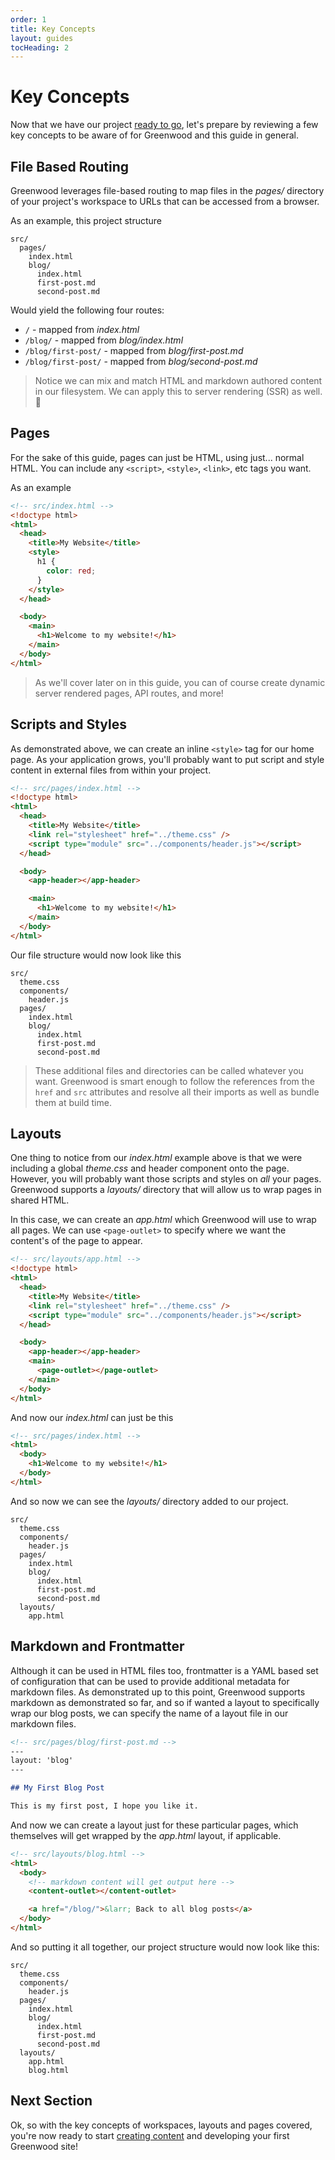 ```yaml
---
order: 1
title: Key Concepts
layout: guides
tocHeading: 2
---
```


# Key Concepts

Now that we have our project [ready to go](/guides/getting-started/#setup), let's prepare by reviewing a few key concepts to be aware of for Greenwood and this guide in general.

## File Based Routing

Greenwood leverages file-based routing to map files in the _pages/_ directory of your project's workspace to URLs that can be accessed from a browser.

As an example, this project structure

```shell
src/
  pages/
    index.html
    blog/
      index.html
      first-post.md
      second-post.md
```

Would yield the following four routes:

- `/` - mapped from _index.html_
- `/blog/` - mapped from _blog/index.html_
- `/blog/first-post/` - mapped from _blog/first-post.md_
- `/blog/first-post/` - mapped from _blog/second-post.md_

> Notice we can mix and match HTML and markdown authored content in our filesystem. We can apply this to server rendering (SSR) as well. 👀

## Pages

For the sake of this guide, pages can just be HTML, using just... normal HTML. You can include any `<script>`, `<style>`, `<link>`, etc tags you want.

As an example

```html
<!-- src/index.html -->
<!doctype html>
<html>
  <head>
    <title>My Website</title>
    <style>
      h1 {
        color: red;
      }
    </style>
  </head>

  <body>
    <main>
      <h1>Welcome to my website!</h1>
    </main>
  </body>
</html>
```

> As we'll cover later on in this guide, you can of course create dynamic server rendered pages, API routes, and more!

## Scripts and Styles

As demonstrated above, we can create an inline `<style>` tag for our home page. As your application grows, you'll probably want to put script and style content in external files from within your project.

```html
<!-- src/pages/index.html -->
<!doctype html>
<html>
  <head>
    <title>My Website</title>
    <link rel="stylesheet" href="../theme.css" />
    <script type="module" src="../components/header.js"></script>
  </head>

  <body>
    <app-header></app-header>

    <main>
      <h1>Welcome to my website!</h1>
    </main>
  </body>
</html>
```

Our file structure would now look like this

```shell
src/
  theme.css
  components/
    header.js
  pages/
    index.html
    blog/
      index.html
      first-post.md
      second-post.md
```

> These additional files and directories can be called whatever you want. Greenwood is smart enough to follow the references from the `href` and `src` attributes and resolve all their imports as well as bundle them at build time.

## Layouts

One thing to notice from our _index.html_ example above is that we were including a global _theme.css_ and header component onto the page. However, you will probably want those scripts and styles on _all_ your pages. Greenwood supports a _layouts/_ directory that will allow us to wrap pages in shared HTML.

In this case, we can create an _app.html_ which Greenwood will use to wrap all pages. We can use `<page-outlet>` to specify where we want the content's of the page to appear.

```html
<!-- src/layouts/app.html -->
<!doctype html>
<html>
  <head>
    <title>My Website</title>
    <link rel="stylesheet" href="../theme.css" />
    <script type="module" src="../components/header.js"></script>
  </head>

  <body>
    <app-header></app-header>
    <main>
      <page-outlet></page-outlet>
    </main>
  </body>
</html>
```

And now our _index.html_ can just be this

```html
<!-- src/pages/index.html -->
<html>
  <body>
    <h1>Welcome to my website!</h1>
  </body>
</html>
```

And so now we can see the _layouts/_ directory added to our project.

```shell
src/
  theme.css
  components/
    header.js
  pages/
    index.html
    blog/
      index.html
      first-post.md
      second-post.md
  layouts/
    app.html
```

## Markdown and Frontmatter

Although it can be used in HTML files too, frontmatter is a YAML based set of configuration that can be used to provide additional metadata for markdown files. As demonstrated up to this point, Greenwood supports markdown as demonstrated so far, and so if wanted a layout to specifically wrap our blog posts, we can specify the name of a layout file in our markdown files.

<!-- prettier formats the frontmatter fences to ## :/ -->
<!-- prettier-ignore-start -->
```md
<!-- src/pages/blog/first-post.md -->
---
layout: 'blog'
---

## My First Blog Post

This is my first post, I hope you like it.
```

<!-- prettier-ignore-end -->

And now we can create a layout just for these particular pages, which themselves will get wrapped by the _app.html_ layout, if applicable.

```html
<!-- src/layouts/blog.html -->
<html>
  <body>
    <!-- markdown content will get output here -->
    <content-outlet></content-outlet>

    <a href="/blog/">&larr; Back to all blog posts</a>
  </body>
</html>
```

And so putting it all together, our project structure would now look like this:

```shell
src/
  theme.css
  components/
    header.js
  pages/
    index.html
    blog/
      index.html
      first-post.md
      second-post.md
  layouts/
    app.html
    blog.html
```

## Next Section

Ok, so with the key concepts of workspaces, layouts and pages covered, you're now ready to start [creating content](/getting-started/creating-content/) and developing your first Greenwood site!
